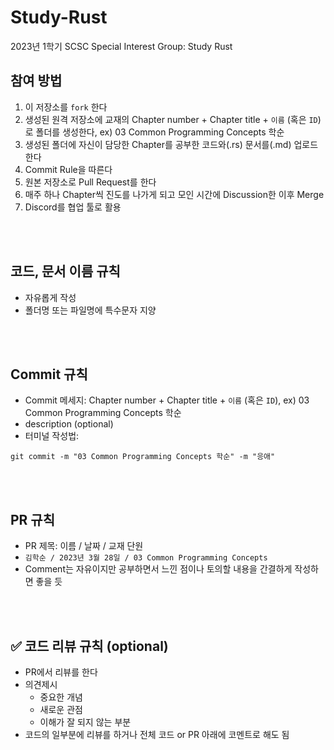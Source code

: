 # Study-Rust
2023년 1학기 SCSC Special Interest Group: Study Rust

## 참여 방법
1. 이 저장소를 `fork` 한다
2. 생성된 원격 저장소에 교재의 Chapter number +  Chapter title + `이름` (혹은 `ID`)로 폴더를 생성한다, ex) 03 Common Programming Concepts 학순
3. 생성된 폴더에 자신이 담당한 Chapter를 공부한 코드와(.rs) 문서를(.md) 업로드한다
4. Commit Rule을 따른다
5. 원본 저장소로 Pull Request를 한다
6. 매주 하나 Chapter씩 진도를 나가게 되고 모인 시간에 Discussion한 이후 Merge 
7. Discord를 협업 툴로 활용

<br />
<br />

## 코드, 문서 이름 규칙
- 자유롭게 작성
- 폴더명 또는 파일명에 특수문자 지양

<br />
<br />

## Commit 규칙
- Commit 메세지: Chapter number + Chapter title + `이름` (혹은 `ID`), ex) 03 Common Programming Concepts 학순
- description (optional)
- 터미널 작성법: 
```
git commit -m "03 Common Programming Concepts 학순" -m "응애"
```

<br />
<br />

## PR 규칙
- PR 제목: 이름 / 날짜 / 교재 단원
-  ```김학순 / 2023년 3월 28일 / 03 Common Programming Concepts```
-  Comment는 자유이지만 공부하면서 느낀 점이나 토의할 내용을 간결하게 작성하면 좋을 듯

<br />
<br />

## ✅ 코드 리뷰 규칙 (optional)
- PR에서 리뷰를 한다
- 의견제시
  -   중요한 개념
  -   새로운 관점
  -   이해가 잘 되지 않는 부분
- 코드의 일부분에 리뷰를 하거나 전체 코드 or PR 아래에 코멘트로 해도 됨

<br />
<br />
